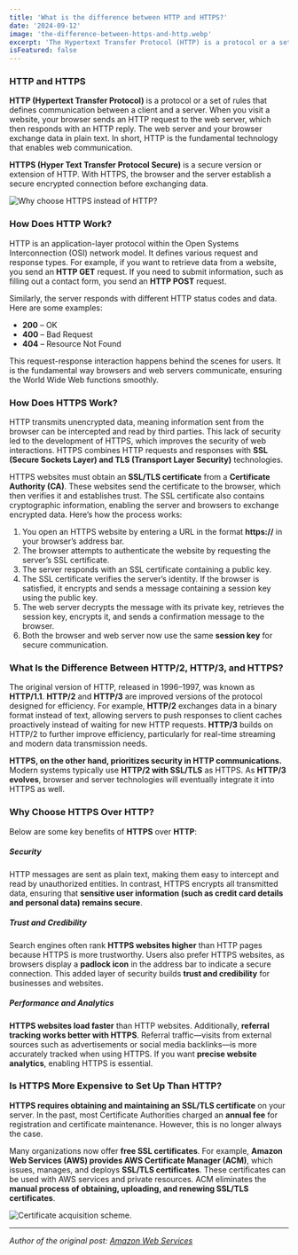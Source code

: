 ```yaml
---
title: 'What is the difference between HTTP and HTTPS?'
date: '2024-09-12'
image: 'the-difference-between-https-and-http.webp'
excerpt: 'The Hypertext Transfer Protocol (HTTP) is a protocol or a set of rules that defines communication between a client and a server.'
isFeatured: false
---
```


### HTTP and HTTPS

**HTTP (Hypertext Transfer Protocol)** is a protocol or a set of rules that defines communication between a client and a server. When you visit a website, your browser sends an HTTP request to the web server, which then responds with an HTTP reply. The web server and your browser exchange data in plain text. In short, HTTP is the fundamental technology that enables web communication.

**HTTPS (Hyper Text Transfer Protocol Secure)** is a secure version or extension of HTTP. With HTTPS, the browser and the server establish a secure encrypted connection before exchanging data.

![Why choose HTTPS instead of HTTP?](why-choose-HTTPS.webp)

### How Does HTTP Work?

HTTP is an application-layer protocol within the Open Systems Interconnection (OSI) network model. It defines various request and response types. For example, if you want to retrieve data from a website, you send an **HTTP GET** request. If you need to submit information, such as filling out a contact form, you send an **HTTP POST** request.

Similarly, the server responds with different HTTP status codes and data. Here are some examples:

- **200** – OK
- **400** – Bad Request
- **404** – Resource Not Found

This request-response interaction happens behind the scenes for users. It is the fundamental way browsers and web servers communicate, ensuring the World Wide Web functions smoothly.

### How Does HTTPS Work?

HTTP transmits unencrypted data, meaning information sent from the browser can be intercepted and read by third parties. This lack of security led to the development of HTTPS, which improves the security of web interactions. HTTPS combines HTTP requests and responses with **SSL (Secure Sockets Layer) and TLS (Transport Layer Security)** technologies.

HTTPS websites must obtain an **SSL/TLS certificate** from a **Certificate Authority (CA)**. These websites send the certificate to the browser, which then verifies it and establishes trust. The SSL certificate also contains cryptographic information, enabling the server and browsers to exchange encrypted data. Here’s how the process works:

1. You open an HTTPS website by entering a URL in the format **https://** in your browser’s address bar.
2. The browser attempts to authenticate the website by requesting the server’s SSL certificate.
3. The server responds with an SSL certificate containing a public key.
4. The SSL certificate verifies the server’s identity. If the browser is satisfied, it encrypts and sends a message containing a session key using the public key.
5. The web server decrypts the message with its private key, retrieves the session key, encrypts it, and sends a confirmation message to the browser.
6. Both the browser and web server now use the same **session key** for secure communication.

### What Is the Difference Between HTTP/2, HTTP/3, and HTTPS?

The original version of HTTP, released in 1996–1997, was known as **HTTP/1.1**. **HTTP/2** and **HTTP/3** are improved versions of the protocol designed for efficiency. For example, **HTTP/2** exchanges data in a binary format instead of text, allowing servers to push responses to client caches proactively instead of waiting for new HTTP requests. **HTTP/3** builds on HTTP/2 to further improve efficiency, particularly for real-time streaming and modern data transmission needs.

**HTTPS, on the other hand, prioritizes security in HTTP communications.** Modern systems typically use **HTTP/2 with SSL/TLS** as HTTPS. As **HTTP/3 evolves**, browser and server technologies will eventually integrate it into HTTPS as well.

### Why Choose HTTPS Over HTTP?

Below are some key benefits of **HTTPS** over **HTTP**:

##### **Security**

HTTP messages are sent as plain text, making them easy to intercept and read by unauthorized entities. In contrast, HTTPS encrypts all transmitted data, ensuring that **sensitive user information (such as credit card details and personal data) remains secure**.

##### **Trust and Credibility**

Search engines often rank **HTTPS websites higher** than HTTP pages because HTTPS is more trustworthy. Users also prefer HTTPS websites, as browsers display a **padlock icon** in the address bar to indicate a secure connection. This added layer of security builds **trust and credibility** for businesses and websites.

##### **Performance and Analytics**

**HTTPS websites load faster** than HTTP websites. Additionally, **referral tracking works better with HTTPS**. Referral traffic—visits from external sources such as advertisements or social media backlinks—is more accurately tracked when using HTTPS. If you want **precise website analytics**, enabling HTTPS is essential.

### Is HTTPS More Expensive to Set Up Than HTTP?

**HTTPS requires obtaining and maintaining an SSL/TLS certificate** on your server. In the past, most Certificate Authorities charged an **annual fee** for registration and certificate maintenance. However, this is no longer always the case.

Many organizations now offer **free SSL certificates**. For example, **Amazon Web Services (AWS) provides AWS Certificate Manager (ACM)**, which issues, manages, and deploys **SSL/TLS certificates**. These certificates can be used with AWS services and private resources. ACM eliminates the **manual process of obtaining, uploading, and renewing SSL/TLS certificates**.

![Certificate acquisition scheme.](certificates.png)

---

_Author of the original post: [Amazon Web Services](https://aws.amazon.com/ 'Amazon Web Services (AWS) is the world’s most comprehensive and broadly adopted cloud, offering over 200 fully featured services from data centers globally.')_